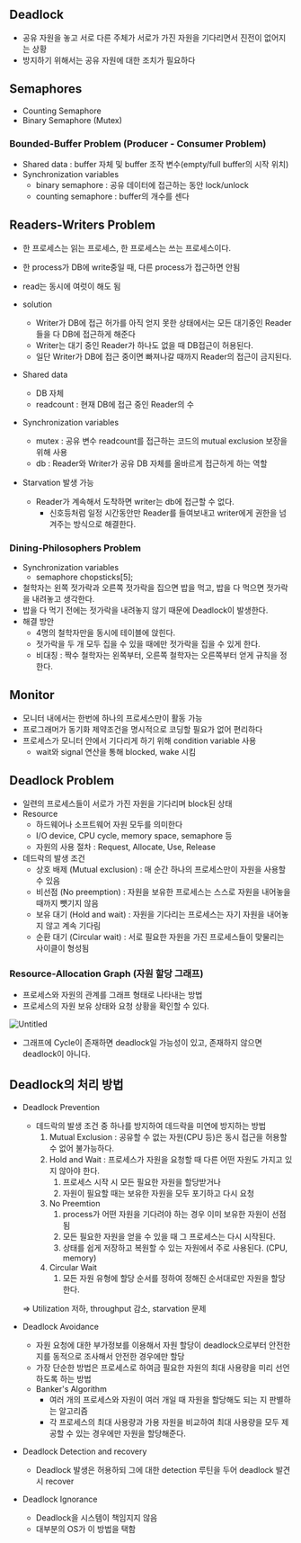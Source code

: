## Deadlock
- 공유 자원을 놓고 서로 다른 주체가 서로가 가진 자원을 기다리면서 진전이 없어지는 상황
- 방지하기 위해서는 공유 자원에 대한 조치가 필요하다

## Semaphores

- Counting Semaphore
- Binary Semaphore (Mutex)

### Bounded-Buffer Problem (Producer - Consumer Problem)

- Shared data : buffer 자체 및 buffer 조작 변수(empty/full buffer의 시작 위치)
- Synchronization variables
    - binary semaphore : 공유 데이터에 접근하는 동안 lock/unlock
    - counting semaphore : buffer의 개수를 센다

## Readers-Writers Problem

- 한 프로세스는 읽는 프로세스, 한 프로세스는 쓰는 프로세스이다.
- 한 process가 DB에 write중일 때, 다른 process가 접근하면 안됨
- read는 동시에 여럿이 해도 됨
- solution
    - Writer가 DB에 접근 허가를 아직 얻지 못한 상태에서는 모든 대기중인 Reader들을 다 DB에 접근하게 해준다
    - Writer는 대기 중인 Reader가 하나도 없을 때 DB접근이 허용된다.
    - 일단 Writer가 DB에 접근 중이면 빠져나갈 때까지 Reader의 접근이 금지된다.

- Shared data
    - DB 자체
    - readcount : 현재 DB에 접근 중인 Reader의 수

- Synchronization variables
    - mutex : 공유 변수 readcount를 접근하는 코드의 mutual exclusion 보장을 위해 사용
    - db : Reader와 Writer가 공유 DB 자체를 올바르게 접근하게 하는 역할

- Starvation 발생 가능
    - Reader가 계속해서 도착하면 writer는 db에 접근할 수 없다.
        - 신호등처럼 일정 시간동안만 Reader를 들여보내고 writer에게 권한을 넘겨주는 방식으로 해결한다.

### Dining-Philosophers Problem

- Synchronization variables
    - semaphore chopsticks[5];
- 철학자는 왼쪽 젓가락과 오른쪽 젓가락을 집으면 밥을 먹고, 밥을 다 먹으면 젓가락을 내려놓고 생각한다.
- 밥을 다 먹기 전에는 젓가락을 내려놓지 않기 때문에 Deadlock이 발생한다.
- 해결 방안
    - 4명의 철학자만을 동시에 테이블에 앉힌다.
    - 젓가락을 두 개 모두 집을 수 있을 때에만 젓가락을 집을 수 있게 한다.
    - 비대칭 : 짝수 철학자는 왼쪽부터, 오른쪽 철학자는 오른쪽부터 얻게 규칙을 정한다.

## Monitor

- 모니터 내에서는 한번에 하나의 프로세스만이 활동 가능
- 프로그래머가 동기화 제약조건을 명시적으로 코딩할 필요가 없어 편리하다
- 프로세스가 모니터 안에서 기다리게 하기 위해 condition variable 사용
    - wait와 signal 연산을 통해 blocked, wake 시킴
    

## Deadlock Problem

- 일련의 프로세스들이 서로가 가진 자원을 기다리며 block된 상태
- Resource
    - 하드웨어나 소프트웨어 자원 모두를 의미한다
    - I/O device, CPU cycle, memory space, semaphore 등
    - 자원의 사용 절차 : Request, Allocate, Use, Release
- 데드락의 발생 조건
    - 상호 배제 (Mutual exclusion) : 매 순간 하나의 프로세스만이 자원을 사용할 수 있음
    - 비선점 (No preemption) : 자원을 보유한 프로세스는 스스로 자원을 내어놓을 때까지 뺏기지 않음
    - 보유 대기 (Hold and wait) : 자원을 기다리는 프로세스는 자기 자원을 내어놓지 않고 계속 기다림
    - 순환 대기 (Circular wait) : 서로 필요한 자원을 가진 프로세스들이 맞물리는 사이클이 형성됨
    

### Resource-Allocation Graph (자원 할당 그래프)

- 프로세스와 자원의 관계를 그래프 형태로 나타내는 방법
- 프로세스의 자원 보유 상태와 요청 상황을 확인할 수 있다.

![Untitled](https://s3-us-west-2.amazonaws.com/secure.notion-static.com/b3295695-4b1a-4212-9246-e3e5d6e4fa63/Untitled.png)

- 그래프에 Cycle이 존재하면 deadlock일 가능성이 있고, 존재하지 않으면 deadlock이 아니다.

## Deadlock의 처리 방법

- Deadlock Prevention
    - 데드락의 발생 조건 중 하나를 방지하여 데드락을 미연에 방지하는 방법
        1. Mutual Exclusion : 공유할 수 없는 자원(CPU 등)은 동시 접근을 허용할 수 없어 불가능하다.
        2. Hold and Wait : 프로세스가 자원을 요청할 때 다른 어떤 자원도 가지고 있지 않아야 한다.
            1. 프로세스 시작 시 모든 필요한 자원을 할당받거나
            2. 자원이 필요할 때는 보유한 자원을 모두 포기하고 다시 요청
        3. No Preemtion
            1. process가 어떤 자원을 기다려야 하는 경우 이미 보유한 자원이 선점됨
            2. 모든 필요한 자원을 얻을 수 있을 때 그 프로세스는 다시 시작된다.
            3. 상태를 쉽게 저장하고 복원할 수 있는 자원에서 주로 사용된다. (CPU, memory)
        4. Circular Wait
            1. 모든 자원 유형에 할당 순서를 정하여 정해진 순서대로만 자원을 할당한다.
    
    ⇒ Utilization 저하, throughput 감소, starvation 문제
    
- Deadlock Avoidance
    - 자원 요청에 대한 부가정보를 이용해서 자원 할당이 deadlock으로부터 안전한지를 동적으로 조사해서 안전한 경우에만 할당
    - 가장 단순한 방법은 프로세스로 하여금 필요한 자원의 최대 사용량을 미리 선언하도록 하는 방법
    - Banker's Algorithm
        - 여러 개의 프로세스와 자원이 여러 개일 때 자원을 할당해도 되는 지 판별하는 알고리즘
        - 각 프로세스의 최대 사용량과 가용 자원을 비교하여 최대 사용량을 모두 제공할 수 있는 경우에만 자원을 할당해준다.

- Deadlock Detection and recovery
    - Deadlock 발생은 허용하되 그에 대한 detection 루틴을 두어 deadlock 발견시 recover

- Deadlock Ignorance
    - Deadlock을 시스템이 책임지지 않음
    - 대부분의 OS가 이 방법을 택함
